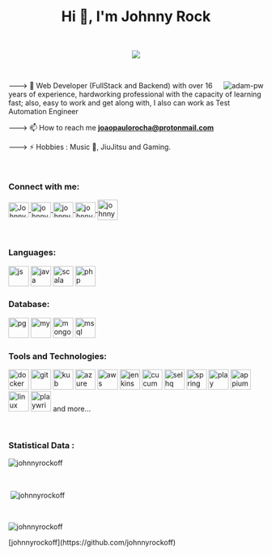 <h1 align="center">Hi 👋, I'm Johnny Rock</h1>

<br>

<p align="center">
  <img src="https://github-profile-trophy.vercel.app/?username=johnnyrockoff&theme=onedark" />
</p>

<br>
<p>
   <img align="right" src="https://github.com/Adam-pw/Adam-pw/blob/main/animation_500_kxa883sd.gif" alt="adam-pw" />
</p>

---> 🌱 Web Developer (FullStack and Backend) with over 16 years of experience, hardworking professional with the capacity of learning fast; also, easy to work and get along with, I also can work as Test Automation Engineer

--->  📫 How to reach me **joaopaulorocha@protonmail.com** 

--->  ⚡ Hobbies : Music 🎵, JiuJitsu and Gaming. 

<br>

<h3 align="left">Connect with me:</h3>

<p align="left">
   <a href="https://www.linkedin.com/in/joão-paulo-denobile-da-rocha/" target="blank">
   <img align="center" src="https://raw.githubusercontent.com/rahuldkjain/github-profile-readme-generator/master/src/images/icons/Social/linked-in-alt.svg" alt="Johnny Rock" height="30" width="40" />
   </a>
   <a href="https://instagram.com/johnnyrockoff" target="blank">
   <img align="center" src="https://raw.githubusercontent.com/rahuldkjain/github-profile-readme-generator/master/src/images/icons/Social/instagram.svg" alt="johnnyrockoff" height="30" width="40" />
   </a>
   <a href="https://www.hackerrank.com/johnnyrockoff" target="blank">
   <img align="center" src="https://raw.githubusercontent.com/rahuldkjain/github-profile-readme-generator/master/src/images/icons/Social/hackerrank.svg" alt="johnnyrockoff" height="30" width="40" />
   </a>
   <a href="https://bsky.app/profile/johnnyrockoff.bsky.social" target="blank">
   <img align="center" src="https://github.com/user-attachments/assets/481e6062-57f4-403a-b1df-64e98aa5c44a" alt="johnnyrockoff" height="30" width="40" />
   </a>
   <a href="https://twitch.tv/johnnyrockoff" target="blank">
   <img align="center" src="https://user-images.githubusercontent.com/3978637/211098203-e4ca1a42-9e1b-4bf1-84fb-bf87811859fe.png" alt="johnnyrockoff" height="40" width="40" />
   </a>
</p>

<br>

<h3 align="left">Languages:</h3>

<p align="left">
    <img src="https://user-images.githubusercontent.com/3978637/211089737-a43f8b1b-043b-4767-add5-55f3a3621733.png" alt="js" width="40" height="40" />
    <img src="https://user-images.githubusercontent.com/3978637/211090162-8183bd7c-a0db-47cb-8da2-913bc86d1484.png" alt="java" width="40" height="40" />
    <img src="https://user-images.githubusercontent.com/3978637/211091476-e0e3ce65-6537-4911-9480-b7c9e9fd3a8a.png" alt="scala" width="40" height="40" />
    <img src="https://user-images.githubusercontent.com/3978637/211092161-9264f5ed-a101-4600-b5b4-c0b0114ef9a2.png" alt="php" width="40" height="40" />
</p>

<h3 align="left">Database:</h3>

<p align="left">
    <img src="https://user-images.githubusercontent.com/3978637/211093080-4cd6030f-f5d1-4d1b-8c89-aff448160c04.png" alt="pg" width="40" height="40" />
    <img src="https://user-images.githubusercontent.com/3978637/211093117-6afb5c18-efeb-4a73-984d-81e733e376ec.png" alt="my" width="40" height="40" />
    <img src="https://user-images.githubusercontent.com/3978637/211093335-075854e9-1814-4152-9a0f-0eba01d6ca8f.png" alt="mongo" width="40" height="40" />
    <img src="https://user-images.githubusercontent.com/3978637/211093586-cd14f420-b109-4f4d-a81c-071cae5f3c54.png" alt="msql" width="40" height="40" />
</p>

<h3 align="left">Tools and Technologies:</h3>

<p align="left">
    <img src="https://user-images.githubusercontent.com/3978637/211095007-d2353841-b4dc-4631-8319-9d57d7e340e8.png" alt="docker" width="40" height="40" />
    <img src="https://user-images.githubusercontent.com/3978637/211096584-e295e0c0-b876-4489-8e27-0aaf052fc10a.png" alt="git" width="40" height="40" />
    <img src="https://user-images.githubusercontent.com/3978637/211096617-da531698-2bbe-4229-9cd0-862b3fad52fe.png" alt="kub" width="40" height="40" />
    <img src="https://user-images.githubusercontent.com/3978637/211096667-9d49c909-e044-4581-955a-b854f545d372.png" alt="azure" width="40" height="40" />
    <img src="https://user-images.githubusercontent.com/3978637/211096697-d00dd0bc-773e-4d05-997c-f0deb64d62e4.png" alt="aws" width="40" height="40" />
    <img src="https://user-images.githubusercontent.com/3978637/211096734-71e34153-e29c-43f2-b0a7-b694bf3837d6.png" alt="jenkins" width="40" height="40" />
    <img src="https://user-images.githubusercontent.com/3978637/211096767-5d3c612b-4fd2-4861-bd0d-451ae46ecf32.png" alt="cucumbe" width="40" height="40" />
    <img src="https://user-images.githubusercontent.com/3978637/211096805-ccb78041-b315-4fc3-adba-3da5675fe757.png" alt="selhq" width="40" height="40" />
    <img src="https://user-images.githubusercontent.com/3978637/211096847-1bf232bb-bfbb-4228-90db-96849bd0b0ec.png" alt="spring" width="40" height="40" />
    <img src="https://user-images.githubusercontent.com/3978637/211096887-061322bc-de51-4a72-a2b1-de94535bfcd5.png" alt="play" width="40" height="40" />
    <img src="https://user-images.githubusercontent.com/3978637/211096911-58962841-39c7-49f7-9c41-ce387930d65f.png" alt="appium" width="40" height="40" />
    <img src="https://user-images.githubusercontent.com/3978637/211096966-409c78ef-5424-484c-9c3f-6d37273a7e04.png" alt="linux" width="40" height="40" />
    <img src="https://user-images.githubusercontent.com/3978637/211413045-2f3beb08-f19f-48f2-a0ab-6ab031274eee.png" alt="playwright" width="40" height="40" />
    and more...
</p>

<br>

<h3>Statistical Data :</h3>
<p>
   <img align="center" src="https://github-readme-stats.vercel.app/api/top-langs?username=johnnyrockoff&show_icons=true&locale=en&bg_color=0d1117&text_color=ffffff&layout=compact" alt="johnnyrockoff" bg_color=#808080 />
</p>
<br>
<p>
    &nbsp;<img align="center" src="https://github-readme-stats.vercel.app/api?username=johnnyrockoff&show_icons=true&locale=en&bg_color=0d1117&text_color=ffffff&repo=convoychat" alt="johnnyrockoff" />
</p>
<br>
<p>
   <img align="center" src="https://github-readme-streak-stats.herokuapp.com/?user=johnnyrockoff&theme=dark&background=0d1117&date_format=M%20j%5B%2C%20Y%5D" alt="johnnyrockoff" />
</p>
[johnnyrockoff](https://github.com/johnnyrockoff)
